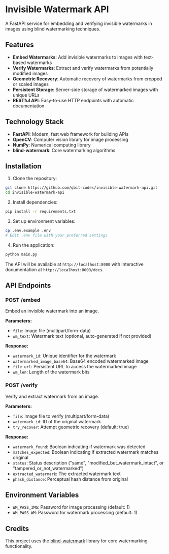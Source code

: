 # Invisible Watermark API

A FastAPI service for embedding and verifying invisible watermarks in images using blind watermarking techniques.

## Features

- **Embed Watermarks**: Add invisible watermarks to images with text-based watermarks
- **Verify Watermarks**: Extract and verify watermarks from potentially modified images
- **Geometric Recovery**: Automatic recovery of watermarks from cropped or scaled images
- **Persistent Storage**: Server-side storage of watermarked images with unique URLs
- **RESTful API**: Easy-to-use HTTP endpoints with automatic documentation

## Technology Stack

- **FastAPI**: Modern, fast web framework for building APIs
- **OpenCV**: Computer vision library for image processing
- **NumPy**: Numerical computing library
- **blind-watermark**: Core watermarking algorithms

## Installation

1. Clone the repository:
```bash
git clone https://github.com/qbit-codes/invisible-watermark-api.git
cd invisible-watermark-api
```

2. Install dependencies:
```bash
pip install -r requirements.txt
```

3. Set up environment variables:
```bash
cp .env.example .env
# Edit .env file with your preferred settings
```

4. Run the application:
```bash
python main.py
```

The API will be available at `http://localhost:8000` with interactive documentation at `http://localhost:8000/docs`.

## API Endpoints

### POST /embed
Embed an invisible watermark into an image.

**Parameters:**
- `file`: Image file (multipart/form-data)
- `wm_text`: Watermark text (optional, auto-generated if not provided)

**Response:**
- `watermark_id`: Unique identifier for the watermark
- `watermarked_image_base64`: Base64 encoded watermarked image
- `file_url`: Persistent URL to access the watermarked image
- `wm_len`: Length of the watermark bits

### POST /verify
Verify and extract watermark from an image.

**Parameters:**
- `file`: Image file to verify (multipart/form-data)
- `watermark_id`: ID of the original watermark
- `try_recover`: Attempt geometric recovery (default: true)

**Response:**
- `watermark_found`: Boolean indicating if watermark was detected
- `matches_expected`: Boolean indicating if extracted watermark matches original
- `status`: Status description ("same", "modified_but_watermark_intact", or "tampered_or_not_watermarked")
- `extracted_watermark`: The extracted watermark text
- `phash_distance`: Perceptual hash distance from original

## Environment Variables

- `WM_PASS_IMG`: Password for image processing (default: 1)
- `WM_PASS_WM`: Password for watermark processing (default: 1)

## Credits

This project uses the [blind-watermark](https://github.com/guofei9987/blind_watermark) library for core watermarking functionality.
